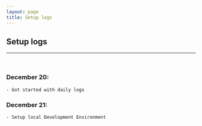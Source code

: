 ```yaml
---
layout: page
title: Setup logs
---
```


## Setup logs
-----
<br>

### December 20:

    - Got started with daily logs

### December 21:

    - Setup local Development Environment